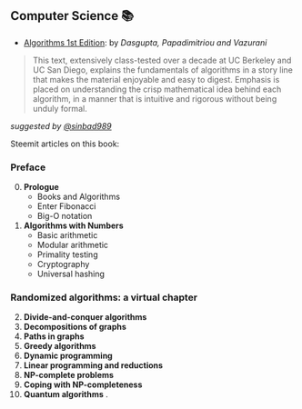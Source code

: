 ## Computer Science 📚 
- [Algorithms 1st Edition](https://github.com/valjen/book_collection/blob/master/Mathematics/A%20Gentle%20Introduction%20to%20the%20Art%20of%20Mathematics.pdf): by *Dasgupta, Papadimitriou and Vazurani*
> This text, extensively class-tested over a decade at UC Berkeley and UC San Diego, explains the fundamentals of algorithms in a story line that makes the material enjoyable and easy to digest. Emphasis is placed on understanding the crisp mathematical idea behind each algorithm, in a manner that is intuitive and rigorous without being unduly formal.

*suggested by [@sinbad989](https://steemit.com/@sinbad989)*

Steemit articles on this book:
### Preface
0. **Prologue**
	- Books and Algorithms
	- Enter Fibonacci
	- Big-O notation 
1. **Algorithms with Numbers**
	- Basic arithmetic
	- Modular arithmetic
	- Primality testing 
	- Cryptography
	- Universal hashing 
### Randomized algorithms: a virtual chapter
2. **Divide-and-conquer algorithms**
3. **Decompositions of graphs**
4. **Paths in graphs**
5. **Greedy algorithms**
6. **Dynamic programming**
7. **Linear programming and reductions**
8. **NP-complete problems**
9. **Coping with NP-completeness**
10. **Quantum algorithms** 
.  

